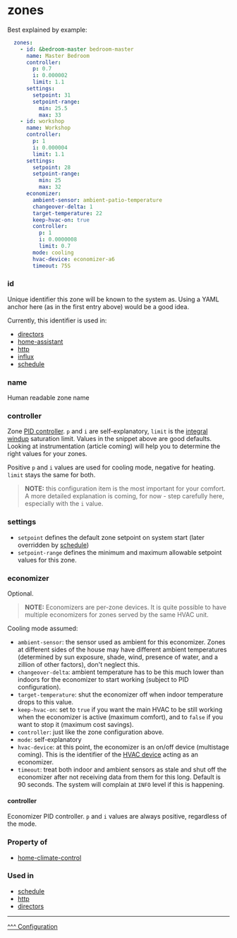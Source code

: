 zones
==

Best explained by example:

```yaml
  zones:
    - id: &bedroom-master bedroom-master
      name: Master Bedroom
      controller:
        p: 0.7
        i: 0.000002
        limit: 1.1
      settings:
        setpoint: 31
        setpoint-range:
          min: 25.5
          max: 33
    - id: workshop
      name: Workshop
      controller:
        p: 1
        i: 0.000004
        limit: 1.1
      settings:
        setpoint: 28
        setpoint-range:
          min: 25
          max: 32
      economizer:
        ambient-sensor: ambient-patio-temperature
        changeover-delta: 1
        target-temperature: 22
        keep-hvac-on: true
        controller:
          p: 1
          i: 0.0000008
          limit: 0.7
        mode: cooling
        hvac-device: economizer-a6
        timeout: 75S

```

### id
Unique identifier this zone will be known to the system as. Using a YAML anchor here (as in the first entry above) would be a good idea.

Currently, this identifier is used in:
* [directors](./directors.md)
* [home-assistant](./home-assistant.md)
* [http](./http.md)
* [influx](./influx.md)
* [schedule](./schedule.md)

### name
Human readable zone name

### controller
Zone [PID controller](https://en.wikipedia.org/wiki/Proportional%E2%80%93integral%E2%80%93derivative_controller). `p` and `i` are self-explanatory, `limit` is the [integral windup](https://en.wikipedia.org/wiki/Integral_windup) saturation limit. Values in the snippet above are good defaults. Looking at instrumentation (article coming) will help you to determine the right values for your zones.

Positive `p` and `i` values are used for cooling mode, negative for heating. `limit` stays the same for both.

> **NOTE:** this configuration item is the most important for your comfort. A more detailed explanation is coming, for now - step carefully here, especially with the `i` value.

### settings

* `setpoint` defines the default zone setpoint on system start (later overridden by [schedule](./schedule.md))
* `setpoint-range` defines the minimum and maximum allowable setpoint values for this zone.

### economizer

Optional.

> **NOTE:** Economizers are per-zone devices. It is quite possible to have multiple economizers for zones served by the same HVAC unit.

Cooling mode assumed:

* `ambient-sensor`: the sensor used as ambient for this economizer. Zones at different sides of the house may have different ambient temperatures (determined by sun exposure, shade, wind, presence of water, and a zillion of other factors), don't neglect this.
* `changeover-delta`: ambient temperature has to be this much lower than indoors for the economizer to start working (subject to PID configuration).
* `target-temperature`: shut the economizer off when indoor temperature drops to this value.
* `keep-hvac-on`: set to `true` if you want the main HVAC to be still working when the economizer is active (maximum comfort), and to `false` if you want to stop it (maximum cost savings).
* `controller`: just like the zone configuration above.
* `mode`: self-explanatory
* `hvac-device`: at this point, the economizer is an on/off device (multistage coming). This is the identifier of the [HVAC device](./hvac.md) acting as an economizer.
* `timeout`: treat both indoor and ambient sensors as stale and shut off the economizer after not receiving data from them for this long. Default is 90 seconds. The system will complain at `INFO` level if this is happening.

#### controller
Economizer PID controller. `p` and `i` values are always positive, regardless of the mode.

### Property of
* [home-climate-control](./home-climate-control.md)

### Used in
* [schedule](./schedule.md)
* [http](./http.md)
* [directors](./directors.md)
---
[^^^ Configuration](./index.md)
